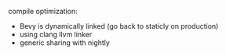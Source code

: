 compile optimization:
- Bevy is dynamically linked (go back to staticly on production)
- using clang llvm linker
- generic sharing with nightly